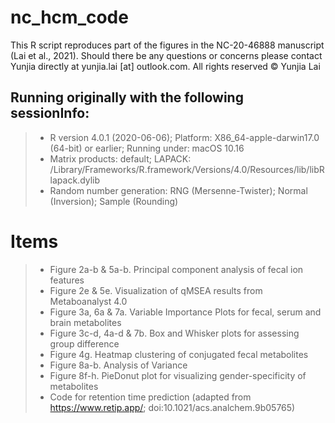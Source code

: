 # nc_hcm_code
This R script reproduces part of the figures in the NC-20-46888 manuscript (Lai et al., 2021). Should there be any questions or concerns please contact Yunjia directly at yunjia.lai [at] outlook.com.
All rights reserved © Yunjia Lai

## Running originally with the following sessionInfo:
> * R version 4.0.1 (2020-06-06); Platform: X86_64-apple-darwin17.0 (64-bit) or earlier; Running under: macOS 10.16
> * Matrix products: default; LAPACK: /Library/Frameworks/R.framework/Versions/4.0/Resources/lib/libRlapack.dylib
> * Random number generation: RNG (Mersenne-Twister); Normal (Inversion); Sample (Rounding) 

# Items
> * Figure 2a-b & 5a-b. Principal component analysis of fecal ion features
> * Figure 2e & 5e. Visualization of qMSEA results from Metaboanalyst 4.0
> * Figure 3a, 6a & 7a. Variable Importance Plots for fecal, serum and brain metabolites
> * Figure 3c-d, 4a-d & 7b. Box and Whisker plots for assessing group difference
> * Figure 4g. Heatmap clustering of conjugated fecal metabolites
> * Figure 8a-b. Analysis of Variance
> * Figure 8f-h. PieDonut plot for visualizing gender-specificity of metabolites
> * Code for retention time prediction (adapted from https://www.retip.app/; doi:10.1021/acs.analchem.9b05765)
